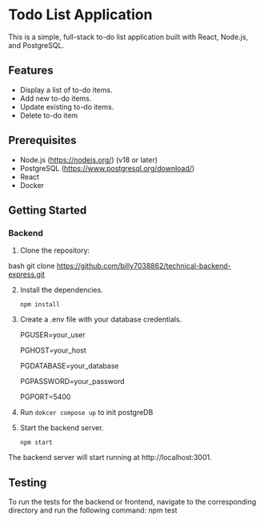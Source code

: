 # Todo List Application

This is a simple, full-stack to-do list application built with React, Node.js, and PostgreSQL.

## Features
- Display a list of to-do items.
- Add new to-do items.
- Update existing to-do items.
- Delete to-do item

## Prerequisites
- Node.js (https://nodejs.org/) (v18 or later)
- PostgreSQL (https://www.postgresql.org/download/)
- React
- Docker

## Getting Started

### Backend
1. Clone the repository:

bash
git clone https://github.com/billy7038862/technical-backend-express.git
    
2. Install the dependencies.
    
    `npm install`
    
3. Create a .env file with your database credentials.
    
    PGUSER=your_user
    
    PGHOST=your_host
    
    PGDATABASE=your_database
    
    PGPASSWORD=your_password
    
    PGPORT=5400
    
4. Run `dokcer compose up` to init postgreDB

5. Start the backend server.
    
    `npm start`
    
The backend server will start running at http://localhost:3001.


## Testing
To run the tests for the backend or frontend, navigate to the corresponding directory and run the following command:
npm test



